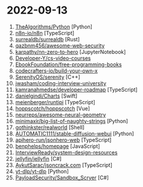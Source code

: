 # 2022-09-13

1. [TheAlgorithms/Python](https://github.com/TheAlgorithms/Python "All Algorithms implemented in Python") [Python]
2. [n8n-io/n8n](https://github.com/n8n-io/n8n "Free and source-available fair-code licensed workflow automation tool. Easily automate tasks across different services.") [TypeScript]
3. [surrealdb/surrealdb](https://github.com/surrealdb/surrealdb "A scalable, distributed, collaborative, document-graph database, for the realtime web") [Rust]
4. [qazbnm456/awesome-web-security](https://github.com/qazbnm456/awesome-web-security "🐶 A curated list of Web Security materials and resources.") 
5. [karpathy/nn-zero-to-hero](https://github.com/karpathy/nn-zero-to-hero "Neural Networks: Zero to Hero") [JupyterNotebook]
6. [Developer-Y/cs-video-courses](https://github.com/Developer-Y/cs-video-courses "List of Computer Science courses with video lectures.") 
7. [EbookFoundation/free-programming-books](https://github.com/EbookFoundation/free-programming-books "📚 Freely available programming books") 
8. [codecrafters-io/build-your-own-x](https://github.com/codecrafters-io/build-your-own-x "Master programming by recreating your favorite technologies from scratch.") 
9. [SerenityOS/serenity](https://github.com/SerenityOS/serenity "The Serenity Operating System 🐞") [C++]
10. [jwasham/coding-interview-university](https://github.com/jwasham/coding-interview-university "A complete computer science study plan to become a software engineer.") 
11. [kamranahmedse/developer-roadmap](https://github.com/kamranahmedse/developer-roadmap "Roadmap to becoming a developer in 2022") [TypeScript]
12. [danielgindi/Charts](https://github.com/danielgindi/Charts "Beautiful charts for iOS/tvOS/OSX! The Apple side of the crossplatform MPAndroidChart.") [Swift]
13. [meienberger/runtipi](https://github.com/meienberger/runtipi "⛺️ Tipi is a homeserver for everyone! One command setup, one click installs for your favorites self-hosted apps. ✨") [TypeScript]
14. [hoppscotch/hoppscotch](https://github.com/hoppscotch/hoppscotch "👽 Open source API development ecosystem - https://hoppscotch.io") [Vue]
15. [neurreps/awesome-neural-geometry](https://github.com/neurreps/awesome-neural-geometry "A curated collection of resources and research related to the geometry of representations in the brain, deep networks, and beyond") 
16. [minimaxir/big-list-of-naughty-strings](https://github.com/minimaxir/big-list-of-naughty-strings "The Big List of Naughty Strings is a list of strings which have a high probability of causing issues when used as user-input data.") [Python]
17. [gothinkster/realworld](https://github.com/gothinkster/realworld "The mother of all demo apps — Exemplary fullstack Medium.com clone powered by React, Angular, Node, Django, and many more 🏅") [Shell]
18. [AUTOMATIC1111/stable-diffusion-webui](https://github.com/AUTOMATIC1111/stable-diffusion-webui "Stable Diffusion web UI") [Python]
19. [apihero-run/jsonhero-web](https://github.com/apihero-run/jsonhero-web "JSON Hero is an open-source, beautiful JSON explorer for the web that lets you browse, search and navigate your JSON files at speed. 🚀") [TypeScript]
20. [benphelps/homepage](https://github.com/benphelps/homepage "A highly customizable homepage (or startpage / application dashboard) with Docker and service API integrations.") [JavaScript]
21. [InterviewReady/system-design-resources](https://github.com/InterviewReady/system-design-resources "These are the best resources for System Design on the Internet") 
22. [jellyfin/jellyfin](https://github.com/jellyfin/jellyfin "The Free Software Media System") [C#]
23. [AykutSarac/jsoncrack.com](https://github.com/AykutSarac/jsoncrack.com "🔮 Seamlessly visualize your JSON data instantly into graphs; paste, import or fetch!") [TypeScript]
24. [yt-dlp/yt-dlp](https://github.com/yt-dlp/yt-dlp "A youtube-dl fork with additional features and fixes") [Python]
25. [PayloadSecurity/Sandbox_Scryer](https://github.com/PayloadSecurity/Sandbox_Scryer "") [C#]
